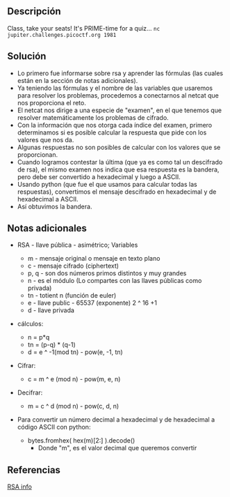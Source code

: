 ## Descripción
Class, take your seats! It's PRIME-time for a quiz... `nc jupiter.challenges.picoctf.org 1981`
## Solución
 - Lo primero fue informarse sobre rsa y aprender las fórmulas (las cuales están en la sección de notas adicionales).
 - Ya teniendo las fórmulas y el nombre de las variables que usaremos para resolver los problemas, procedemos a conectarnos al netcat que nos proporciona el reto.
 - El netcat nos dirige a una especie de "examen", en el que tenemos que resolver matemáticamente los problemas de cifrado.
 - Con la información que nos otorga cada índice del examen, primero determinamos si es posible calcular la respuesta que pide con los valores que nos da.
 - Algunas respuestas no son posibles de calcular con los valores que se proporcionan.
 - Cuando logramos contestar la última (que ya es como tal un descifrado de rsa), el mismo examen nos indica que esa respuesta es la bandera, pero debe ser convertido a hexadecimal y luego a ASCII.
 - Usando python (que fue el que usamos para calcular todas las respuestas), convertimos el mensaje descifrado en hexadecimal y de hexadecimal a ASCII.
 - Así obtuvimos la bandera.
## Notas adicionales
- RSA - llave pública - asimétrico; Variables
	- m - mensaje original o mensaje en texto plano
	- c - mensaje cifrado (ciphertext)
	- p, q - son dos números primos distintos y muy grandes
	- n - es el módulo (Lo compartes con las llaves públicas como privada)
	- tn - totient n (función de euler)
	- e - llave public - 65537 (exponente) 2 ^ 16 +1 
	- d - llave privada
- cálculos:
	- n = p\*q
	- tn = (p-q) \* (q-1)
	- d = e ^ -1(mod tn)                   - pow(e, -1, tn)
- Cifrar:
	- c = m ^ e (mod n)                    - pow(m, e, n)
- Decifrar:
	- m = c ^ d (mod n)                    - pow(c, d, n)

- Para convertir un número decimal a hexadecimal y de hexadecimal a código ASCII con python: 
	- bytes.fromhex( hex(m)[2:] ).decode()
		- Donde "m", es el valor decimal que queremos convertir
## Referencias
[RSA info](https://simple.wikipedia.org/wiki/RSA_algorithm)